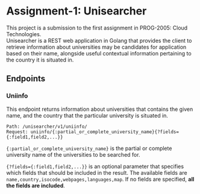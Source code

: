 # Assignment-1: Unisearcher

This project is a submission to the first assignment in PROG-2005: Cloud Technologies.  
Unisearcher is a REST web application in Golang that provides the client to retrieve information about universities 
may be candidates for application based on their name, alongside useful contextual information pertaining to the country
it is situated in.

## Endpoints

### Uniinfo

This endpoint returns information about universities that contains the given name,
and the country that the particular university is situated in.


```
Path: /unisearcher/v1/uniinfo/
Request: uniinfo/{:partial_or_complete_university_name}{?fields={:field1,field2,...}}
```
```{:partial_or_complete_university_name}``` is the partial or complete university name of the 
universities to be searched for. 

```{?fields={:field1,field2,...}}``` is an optional parameter that specifies which fields that
should be included in the result. The available fields are ```name,country,isocode,webpages,languages,map```.
If no fields are specified, **all the fields are included**.


